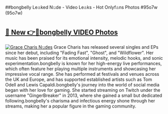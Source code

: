 ##bongbelly Le𝚊ked N𝚞de - Video Le𝚊ks - Hot Onlyf𝚊ns Photos #95o7w (95o7w)

# <h2><a href="https://mediaupload.pro?title=bongbelly&ref=9FEB">🔗 New 👉🔴bongbelly VIDEO Photos</a></h2>

[![Grace Charis N𝚞des](https://i.imgur.com/rIISA9y.gif)](https://mediaupload.pro?title=bongbelly&ref=9FEB)
Grace Charis has released several singles and EPs since her debut, including "Fading Fast", "Ghost", and "Wildflower". Her music has been praised for its emotional intensity, melodic hooks, and sonic experimentation.bongbelly is known for her high-energy live performances, which often feature her playing multiple instruments and showcasing her impressive vocal range. She has performed at festivals and venues across the UK and Europe, and has supported established artists such as Tom Odell and Lewis Capaldi.bongbelly's journey into the world of social media began with her love for gaming. She started streaming on Twitch under the username "GingerBreaker" in 2013, where she gained a small but dedicated following.bongbelly's charisma and infectious energy shone through her streams, making her a popular figure in the gaming community.